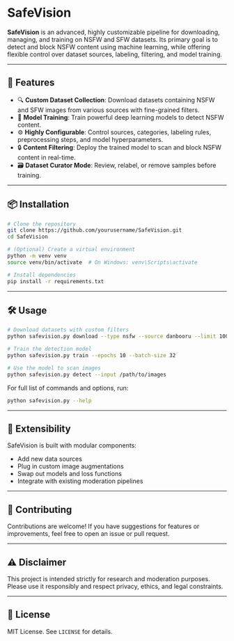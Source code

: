 # SafeVision

**SafeVision** is an advanced, highly customizable pipeline for downloading, managing, and training on NSFW and SFW datasets. Its primary goal is to detect and block NSFW content using machine learning, while offering flexible control over dataset sources, labeling, filtering, and model training.

---

## 🚀 Features

* 🔍 **Custom Dataset Collection**: Download datasets containing NSFW and SFW images from various sources with fine-grained filters.
* 🧠 **Model Training**: Train powerful deep learning models to detect NSFW content.
* ⚙️ **Highly Configurable**: Control sources, categories, labeling rules, preprocessing steps, and model hyperparameters.
* 🔒 **Content Filtering**: Deploy the trained model to scan and block NSFW content in real-time.
* 🗃️ **Dataset Curator Mode**: Review, relabel, or remove samples before training.

---

## 📦 Installation

```bash
# Clone the repository
git clone https://github.com/yourusername/SafeVision.git
cd SafeVision

# (Optional) Create a virtual environment
python -m venv venv
source venv/bin/activate  # On Windows: venv\Scripts\activate

# Install dependencies
pip install -r requirements.txt
```

---

## 🛠️ Usage

```bash
# Download datasets with custom filters
python safevision.py download --type nsfw --source danbooru --limit 1000

# Train the detection model
python safevision.py train --epochs 10 --batch-size 32

# Use the model to scan images
python safevision.py detect --input /path/to/images
```

For full list of commands and options, run:

```bash
python safevision.py --help
```

---

## 🧩 Extensibility

SafeVision is built with modular components:

* Add new data sources
* Plug in custom image augmentations
* Swap out models and loss functions
* Integrate with existing moderation pipelines

---

## 🤝 Contributing

Contributions are welcome! If you have suggestions for features or improvements, feel free to open an issue or pull request.

---

## ⚠️ Disclaimer

This project is intended strictly for research and moderation purposes. Please use it responsibly and respect privacy, ethics, and legal constraints.

---

## 📄 License

MIT License. See `LICENSE` for details.
